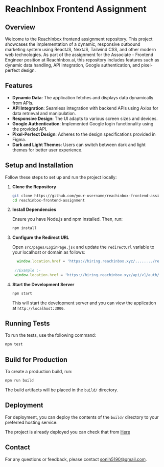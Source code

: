# ReachInbox Frontend Assignment

## Overview

Welcome to the ReachInbox frontend assignment repository. This project showcases the implementation of a dynamic, responsive outbound marketing system using ReactJS, NextJS, Tailwind CSS, and other modern web technologies. As part of the assignment for the Associate - Frontend Engineer position at ReachInbox.ai, this repository includes features such as dynamic data handling, API integration, Google authentication, and pixel-perfect design.

## Features

- **Dynamic Data**: The application fetches and displays data dynamically from APIs.
- **API Integration**: Seamless integration with backend APIs using Axios for data retrieval and manipulation.
- **Responsive Design**: The UI adapts to various screen sizes and devices.
- **Google Authentication**: Implemented Google login functionality using the provided API.
- **Pixel-Perfect Design**: Adheres to the design specifications provided in Figma.
- **Dark and Light Themes**: Users can switch between dark and light themes for better user experience.

## Setup and Installation

Follow these steps to set up and run the project locally:

1. **Clone the Repository**

   ```bash
   git clone https://github.com/your-username/reachinbox-frontend-assignment.git
   cd reachinbox-frontend-assignment
   ```

2. **Install Dependencies**

   Ensure you have Node.js and npm installed. Then, run:

   ```bash
   npm install
   ```

3. **Configure the Redirect URL**

   Open `src/pages/LoginPage.jsx` and update the `redirectUrl` variable to your localhost or domain as follows:

   ```jsx
     window.location.href = 'https://hiring.reachinbox.xyz/......../redirect_to=https://reachinbox-assignment-hemantsoni.vercel.app/'; // Replace with your localhost or domain
     
    //Example :- 
    window.location.href = 'https://hiring.reachinbox.xyz/api/v1/auth/google-login?redirect_to=http://localhost:3000/';
   ```

4. **Start the Development Server**

   ```bash
   npm start
   ```

   This will start the development server and you can view the application at `http://localhost:3000`.

## Running Tests

To run the tests, use the following command:

```bash
npm test
```

## Build for Production

To create a production build, run:

```bash
npm run build
```

The build artifacts will be placed in the `build/` directory.

## Deployment

For deployment, you can deploy the contents of the `build/` directory to your preferred hosting service.

The project is already deployed you can check that from [Here](https://reachinbox-assignment-hemantsoni.vercel.app/)

## Contact

For any questions or feedback, please contact [sonih5190@gmail.com](mailto:sonih5190@gmail.com).
